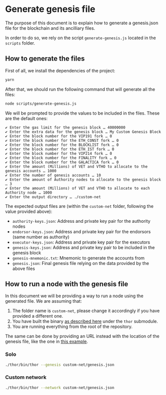 # Generate genesis file

The purpose of this document is to explain how to generate a genesis.json file for the blockchain and its ancilliary files.

In order to do so, we rely on the script `generate-genesis.js` located in the `scripts` folder.


## How to generate the files

First of all, we install the dependencies of the project:

```bash
yarn
```

After that, we should run the following command that will generate all the files:

```bash
node scripts/generate-genesis.js
```

We will be prompted to provide the values to be included in the files. These are the default ones:

```
✔ Enter the gas limit for the genesis block … 40000000
✔ Enter the extra data for the genesis block … My Custom Genesis Block
✔ Enter the block number for the VIP191 fork … 0
✔ Enter the block number for the ETH_CONST fork … 0
✔ Enter the block number for the BLOCKLIST fork … 0
✔ Enter the block number for the ETH_IST fork … 0
✔ Enter the block number for the VIP214 fork … 0
✔ Enter the block number for the FINALITY fork … 0
✔ Enter the block number for the GALACTICA fork … 0
✔ Enter the amount (Millions) of VET and VTHO to allocate to the genesis accounts … 1000
✔ Enter the number of genesis accounts … 10
✔ Enter the amount of Authority nodes to allocate to the genesis block … 3
✔ Enter the amount (Millions) of VET and VTHO to allocate to each Authority node … 1000
✔ Enter the output directory … ./custom-net
```


The expected output files are (within the `custom-net` folder, following the value provided above):
- `authority-keys.json`: Address and private key pair for the authority nodes
- `endorsor-keys.json`: Address and private key pair for the endorsors (same number as authority)
- `executor-keys.json`: Address and private key pair for the executors
- `genesis-keys.json`: Address and private key pair to be included in the genesis block
- `genesis-mnemonic.txt`: Mnemonic to generate the accounts from
- `genesis.json`: Final genesis file relying on the data provided by the above files

## How to run a node with the genesis file

In this document we will be providing a way to run a node using the generated file. We are assuming that:
1. The folder name is `custom-net`, please change it accordingly if you have provided a different one.
2. You have built the binary [as described here](https://github.com/vechain/thor/blob/master/docs/build.md) under the `thor` submodule.
3. You are running everything from the root of the repository.

The same can be done by providing an URL instead with the location of the genesis file, like the one in [this example](https://raw.githubusercontent.com/vechain/thor/master/genesis/example.json).

### Solo

```bash
./thor/bin/thor --genesis custom-net/genesis.json
```

### Custom network

```bash
./thor/bin/thor --network custom-net/genesis.json
```